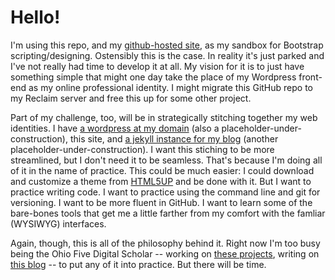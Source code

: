 # Hello!

I'm using this repo, and my [github-hosted site](http://jacobheil.github.io/), as my sandbox for Bootstrap scripting/designing. Ostensibly this is the case. In reality it's just parked and I've not really had time to develop it at all. My vision for it is to just have something simple that might one day take the place of my Wordpress front-end as my online professional identity. I might migrate this GitHub repo to my Reclaim server and free this up for some other project. 

Part of my challenge, too, will be in strategically stitching together my web identities. I have [a wordpress at my domain](http://jacobheil.com/) (also a placeholder-under-construction), this site, and [a jekyll instance for my blog](http://jacobheil.github.io/pmp/) (another placeholder-under-construction). I want this stiching to be more streamlined, but I don't need it to be seamless. That's because I'm doing all of it in the name of practice. This could be much easier: I could download and customize a theme from [HTML5UP](http://html5up.net/) and be done with it. But I want to practice writing code. I want to practice using the command line and git for versioning. I want to be more fluent in GitHub. I want to learn some of the bare-bones tools that get me a little farther from my comfort with the famliar (WYSIWYG) interfaces. 

Again, though, this is all of the philosophy behind it. Right now I'm too busy being the Ohio Five Digital Scholar -- working on [these projects](http://digitalscholarship.ohio5.org/oh5_projects/), writing on [this blog](http://digitalscholarship.ohio5.org/blog/) -- to put any of it into practice. But there will be time. 